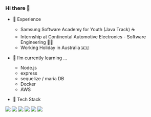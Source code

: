 ### Hi there 🍍

- 🔭 Experience 
  - Samsung Software Academy for Youth (Java Track) ☕
  - Internship at Continental Automotive Electronics - Software Engineering 👩‍💻
  - Working Holiday in Australia 🇦🇺
 
- 🌱 I’m currently learning ...
  - Node.js
  - express
  - sequelize / maria DB
  - Docker
  - AWS

- 🧷 Tech Stack

<img src="https://img.shields.io/badge/TypeScript-007EE5?style=flat-square&logo=TypeScript&logoColor=white"/></a>
<img src="https://img.shields.io/badge/JavaScript-F7DF1E?style=flat-square&logo=JavaScript&logoColor=white"/></a>
<img src="https://img.shields.io/badge/Java-B92B27?style=flat-square&logo=Java&logoColor=white"/></a>
<img src="https://img.shields.io/badge/Spring-47A248?style=flat-square&logo=Spring&logoColor=white"/></a>
<img src="https://img.shields.io/badge/SpringBoot-47A248?style=flat-square&logo=SpringBoot&logoColor=white"/></a>
<img src="https://img.shields.io/badge/MySQL-4479A1?style=flat-square&logo=MySQL&logoColor=white"/></a>
<!-- <img src="https://img.shields.io/badge/React-00D8FF?style=flat-square&logo=React&logoColor=white"/></a> -->


<!-- - Things to study
  - data structure
  - sort algorithm
  - SOLID principle
  - Design pattern
  - Socket comm. programming
  - Docker
  - K8s
  - AWS EC2 / lambda / Machine Learning -->

<!--
**hotpineapple/hotpineapple** is a ✨ _special_ ✨ repository because its `README.md` (this file) appears on your GitHub profile.

Here are some ideas to get you started:

- 👯 I’m looking to collaborate on ...
- 🤔 I’m looking for help with ...
- 💬 Ask me about ...
- 📫 How to reach me: ...
- 😄 Pronouns: ...
- ⚡ Fun fact: ...
-->
